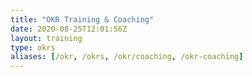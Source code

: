```yaml
---
title: "OKR Training & Coaching"
date: 2020-08-25T12:01:56Z
layout: training
type: okrs
aliases: [/okr, /okrs, /okr/coaching, /okr-coaching]
---
```

